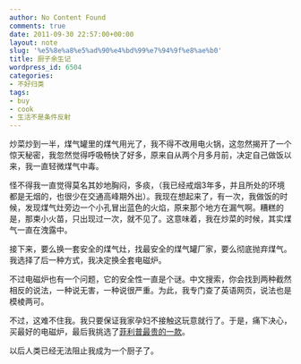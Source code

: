 ```yaml
---
author: No Content Found
comments: true
date: 2011-09-30 22:57:00+00:00
layout: note
slug: '%e5%8e%a8%e5%ad%90%e4%bd%99%e7%94%9f%e8%ae%b0'
title: 厨子余生记
wordpress_id: 6504
categories:
- 不好归类
tags:
- buy
- cook
- 生活不是条件反射
---
```


炒菜炒到一半，煤气罐里的煤气用光了，我不得不改用电火锅，这忽然揭开了一个惊天秘密，我忽然觉得呼吸畅快了好多，原来自从两个月多月前，决定自己做饭以来，我一直轻微煤气中毒。





怪不得我一直觉得莫名其妙地胸闷，多痰，（我已经戒烟3年多，并且所处的环境都是无烟的，也很少在交通高峰期外出）。我现在想起来了，有一次，我做饭的时候，发现煤气灶旁边一个小孔冒出蓝色的火焰，原来那个地方在漏气啊。糟糕的是，那束小火苗，只出现过一次，就不见了。这意味着，我在炒菜的时候，其实煤气一直在洩露中。





接下来，要么换一套安全的煤气灶，找最安全的煤气罐厂家，要么彻底抛弃煤气。我选择了后一种方式，我决定换全套电磁炉。





不过电磁炉也有一个问题，它的安全性一直是个谜。中文搜索，你会找到两种截然相反的说法，一种说无害，一种说很严重。为此，我专门查了英语网页，说法也是模棱两可。





不过，这难不住我。我只要保证我家孕妇不接触这玩意就行了。于是，痛下决心，买最好的电磁炉，最后我挑选了[菲利普最贵的一款](http://www.360buy.com/product/195204.html)。





以后人类已经无法阻止我成为一个厨子了。
